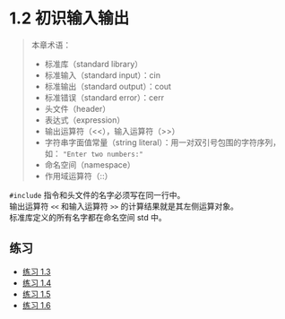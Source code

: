 # 1.2 初识输入输出

> 本章术语：
>  
> * 标准库（standard library）
> * 标准输入（standard input）：cin
> * 标准输出（standard output）：cout
> * 标准错误（standard error）：cerr
> * 头文件（header）
> * 表达式（expression）
> * 输出运算符（<<），输入运算符（>>）
> * 字符串字面值常量（string literal）：用一对双引号包围的字符序列，如： `"Enter two numbers:"`
> * 命名空间（namespace）
> * 作用域运算符（::）

`#include` 指令和头文件的名字必须写在同一行中。  
输出运算符 `<<` 和输入运算符 `>>` 的计算结果就是其左侧运算对象。  
标准库定义的所有名字都在命名空间 std 中。

## 练习

* [练习 1.3](../src/quiz_1.3.cpp)
* [练习 1.4](../src/quiz_1.4.cpp)
* [练习 1.5](../src/quiz_1.5.cpp)
* [练习 1.6](../src/quiz_1.6.md)
